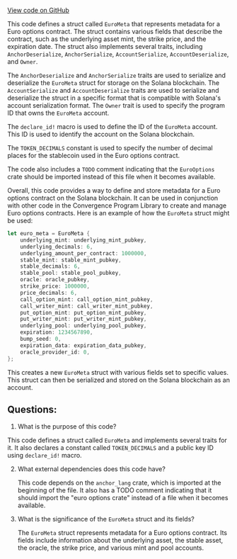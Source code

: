 [View code on GitHub](https://github.com/convergence-rfq/convergence-program-library/psyoptions-european-instrument/program/src/euro_options.rs)

This code defines a struct called `EuroMeta` that represents metadata for a Euro options contract. The struct contains various fields that describe the contract, such as the underlying asset mint, the strike price, and the expiration date. The struct also implements several traits, including `AnchorDeserialize`, `AnchorSerialize`, `AccountSerialize`, `AccountDeserialize`, and `Owner`.

The `AnchorDeserialize` and `AnchorSerialize` traits are used to serialize and deserialize the `EuroMeta` struct for storage on the Solana blockchain. The `AccountSerialize` and `AccountDeserialize` traits are used to serialize and deserialize the struct in a specific format that is compatible with Solana's account serialization format. The `Owner` trait is used to specify the program ID that owns the `EuroMeta` account.

The `declare_id!` macro is used to define the ID of the `EuroMeta` account. This ID is used to identify the account on the Solana blockchain.

The `TOKEN_DECIMALS` constant is used to specify the number of decimal places for the stablecoin used in the Euro options contract.

The code also includes a `TODO` comment indicating that the `EuroOptions` crate should be imported instead of this file when it becomes available.

Overall, this code provides a way to define and store metadata for a Euro options contract on the Solana blockchain. It can be used in conjunction with other code in the Convergence Program Library to create and manage Euro options contracts. Here is an example of how the `EuroMeta` struct might be used:

```rust
let euro_meta = EuroMeta {
    underlying_mint: underlying_mint_pubkey,
    underlying_decimals: 6,
    underlying_amount_per_contract: 1000000,
    stable_mint: stable_mint_pubkey,
    stable_decimals: 6,
    stable_pool: stable_pool_pubkey,
    oracle: oracle_pubkey,
    strike_price: 1000000,
    price_decimals: 6,
    call_option_mint: call_option_mint_pubkey,
    call_writer_mint: call_writer_mint_pubkey,
    put_option_mint: put_option_mint_pubkey,
    put_writer_mint: put_writer_mint_pubkey,
    underlying_pool: underlying_pool_pubkey,
    expiration: 1234567890,
    bump_seed: 0,
    expiration_data: expiration_data_pubkey,
    oracle_provider_id: 0,
};
``` 

This creates a new `EuroMeta` struct with various fields set to specific values. This struct can then be serialized and stored on the Solana blockchain as an account.
## Questions: 
 1. What is the purpose of this code?
   
   This code defines a struct called `EuroMeta` and implements several traits for it. It also declares a constant called `TOKEN_DECIMALS` and a public key ID using `declare_id!` macro.

2. What external dependencies does this code have?
   
   This code depends on the `anchor_lang` crate, which is imported at the beginning of the file. It also has a TODO comment indicating that it should import the "euro options crate" instead of a file when it becomes available.

3. What is the significance of the `EuroMeta` struct and its fields?
   
   The `EuroMeta` struct represents metadata for a Euro options contract. Its fields include information about the underlying asset, the stable asset, the oracle, the strike price, and various mint and pool accounts.